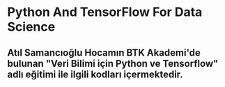 # Python And TensorFlow For Data Science
## Atıl Samancıoğlu Hocamın BTK Akademi'de bulunan "Veri Bilimi için Python ve Tensorflow" adlı eğitimi ile ilgili kodları içermektedir.
